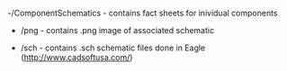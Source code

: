 -/ComponentSchematics - contains fact sheets for inividual components

- /png - contains .png image of associated schematic

- /sch - contains .sch schematic files done in Eagle (http://www.cadsoftusa.com/)

